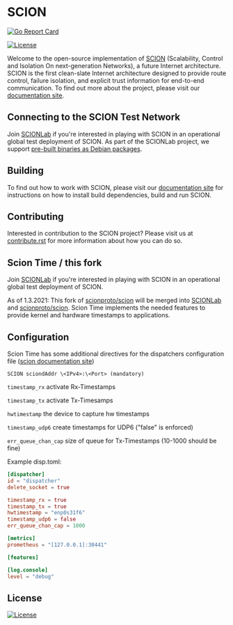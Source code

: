 # SCION



[![Go Report Card](https://goreportcard.com/badge/github.com/sciontime/scion)](https://goreportcard.com/report/github.com/sciontime/scion)

[![License](https://img.shields.io/github/license/scionproto/scion.svg?maxAge=2592000)](https://github.com/scionproto/scion/blob/master/LICENSE)

Welcome to the open-source implementation of
[SCION](http://www.scion-architecture.net) (Scalability, Control and Isolation
On next-generation Networks), a future Internet architecture. SCION is the first
clean-slate Internet architecture designed to provide route control, failure
isolation, and explicit trust information for end-to-end communication. To find
out more about the project, please visit our [documentation
site](https://anapaya-scion.readthedocs-hosted.com/en/latest/).


## Connecting to the SCION Test Network

Join [SCIONLab](https://www.scionlab.org) if you're interested in playing with
SCION in an operational global test deployment of SCION. As part of the SCIONLab
project, we support [pre-built binaries as Debian
packages](https://docs.scionlab.org/content/install/).

## Building

To find out how to work with SCION, please visit our [documentation
site](https://anapaya-scion.readthedocs-hosted.com/en/latest/contribute.html#setting-up-the-development-environment)
for instructions on how to install build dependencies, build and run SCION.



## Contributing

Interested in contribution to the SCION project? Please visit us at
[contribute.rst](https://anapaya-scion.readthedocs-hosted.com/en/latest/contribute.html)
for more information about how you can do so.

## Scion Time / this fork

Join [SCIONLab](https://www.scionlab.org) if you're interested in playing with
SCION in an operational global test deployment of SCION.

As of 1.3.2021: This fork of [scionproto/scion](github.com/scionproto/scion) will be merged into [SCIONLab](https://www.scionlab.org) and [scionproto/scion](github.com/scionproto/scion). Scion Time implements the needed features to provide kernel and hardware timestamps to applications.

## Configuration
Scion Time has some additional directives for the dispatchers configuration file ([scion documentation
site](https://anapaya-scion.readthedocs-hosted.com/en/latest/contribute.html#setting-up-the-development-environment))

```SCION sciondAddr \<IPv4>:\<Port> (mandatory)```

```timestamp_rx``` activate Rx-Timestamps

```timestamp_tx``` activate Tx-Timesamps

```hwtimestamp```  the device to capture hw timestamps

```timestamp_udp6``` create timestamps for UDP6 ("false" is enforced)

```err_queue_chan_cap``` size of queue for Tx-Timestamps (10-1000 should be fine)

Example disp.toml:
```toml
[dispatcher]
id = "dispatcher"
delete_socket = true

timestamp_rx = true
timestamp_tx = true
hwtimestamp = "enp0s31f6"
timestamp_udp6 = false
err_queue_chan_cap = 1000

[metrics]
prometheus = "[127.0.0.1]:30441"

[features]

[log.console]
level = "debug"

```

## License

[![License](https://img.shields.io/github/license/scionproto/scion.svg?maxAge=2592000)](https://github.com/scionproto/scion/blob/master/LICENSE)

